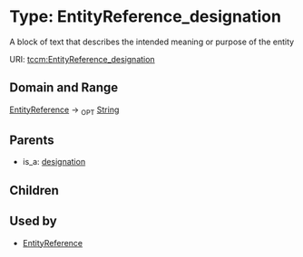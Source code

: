 
# Type: EntityReference_designation


A block of text that describes the intended meaning or purpose of the entity

URI: [tccm:EntityReference_designation](https://hotecosystem.org/tccm/EntityReference_designation)


## Domain and Range

[EntityReference](EntityReference.md) ->  <sub>OPT</sub> [String](types/String.md)

## Parents

 *  is_a: [designation](designation.md)

## Children


## Used by

 * [EntityReference](EntityReference.md)
